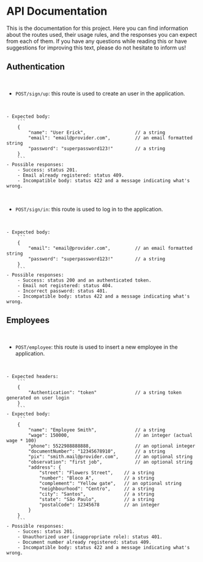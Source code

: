 
# API Documentation

 This is the documentation for this project. Here you can find information about the routes used, their usage rules, and the responses you can expect from each of them. If you have any questions while reading this or have suggestions for improving this text, please do not hesitate to inform us!
<br />

## Authentication
<br />

 - `POST/sign/up`: this route is used to create an user in the application.
<br />

	- Expected body:
		```
	    {
	    	"name": "User Erick",                  // a string
	    	"email": "email@provider.com",         // an email formatted string
	    	"password": "superpassword123!"        // a string
	    }
		```
	- Possible responses:
		- Success: status 201.
		- Email already registered: status 409.
		- Incompatible body: status 422 and a message indicating what's wrong.
<br />

 - `POST/sign/in`: this route is used to log in to the application.
<br />

	- Expected body:
		```
	    {
	    	"email": "email@provider.com",         // an email formatted string
	    	"password": "superpassword123!"        // a string
	    }
		```
	- Possible responses:
		- Success: status 200 and an authenticated token.
		- Email not registered: status 404.
		- Incorrect password: status 401.
		- Incompatible body: status 422 and a message indicating what's wrong.

## Employees
<br />

 - `POST/employee`: this route is used to insert a new employee in the application.
<br />

	- Expected headers:
		```
		{
			"Authentication": "token"              // a string token generated on user login
		}
		```
	- Expected body:
	 	```
		{
			"name": "Employee Smith",              // a string
			"wage": 150000,                        // an integer (actual wage * 100)
			"phone": 5522988888888,                // an optional integer
			"documentNumber": "12345678910",       // a string
			"pix": "smith.mail@provider.com",      // an optional string
			"observation": "first job",            // an optional string
			"address": {
				"street": "Flowers Street",    // a string
				"number": "Bloco A",           // a string
				"complement": "Yellow gate",   // an optional string
				"neighbourhood": "Centro",     // a string
				"city": "Santos",              // a string
				"state": "São Paulo",          // a string
				"postalCode": 12345678         // an integer
			}
		}
		```
	- Possible responses:
		- Succes: status 201.
		- Unauthorized user (inappropriate role): status 401.
		- Document number already registered: status 409.
		- Incompatible body: status 422 and a message indicating what's wrong.